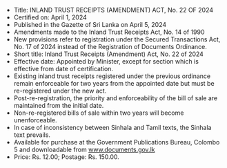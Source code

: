 - Title: INLAND TRUST RECEIPTS (AMENDMENT) ACT, No. 22 OF 2024
- Certified on: April 1, 2024
- Published in the Gazette of Sri Lanka on April 5, 2024
- Amendments made to the Inland Trust Receipts Act, No. 14 of 1990
- New provisions refer to registration under the Secured Transactions Act, No. 17 of 2024 instead of the Registration of Documents Ordinance.
- Short title: Inland Trust Receipts (Amendment) Act, No. 22 of 2024
- Effective date: Appointed by Minister, except for section which is effective from date of certification.
- Existing inland trust receipts registered under the previous ordinance remain enforceable for two years from the appointed date but must be re-registered under the new act.
- Post-re-registration, the priority and enforceability of the bill of sale are maintained from the initial date.
- Non-re-registered bills of sale within two years will become unenforceable.
- In case of inconsistency between Sinhala and Tamil texts, the Sinhala text prevails.
- Available for purchase at the Government Publications Bureau, Colombo 5 and downloadable from www.documents.gov.lk
- Price: Rs. 12.00; Postage: Rs. 150.00.